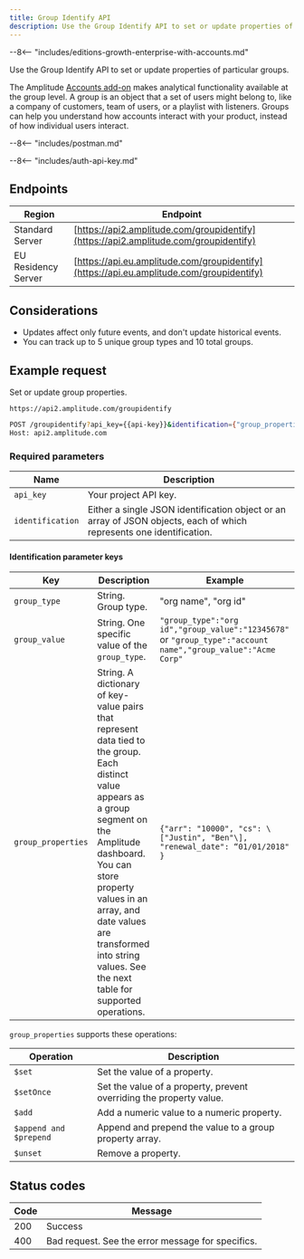 ```yaml
---
title: Group Identify API
description: Use the Group Identify API to set or update properties of particular groups.
---
```


--8<-- "includes/editions-growth-enterprise-with-accounts.md"

Use the Group Identify API to set or update properties of particular groups.

The Amplitude [Accounts add-on](https://help.amplitude.com/hc/en-us/articles/115001765532-Accounts) makes analytical functionality available at the group level. A group is an object that a set of users might belong to, like a company of customers, team of users, or a playlist with listeners. Groups can help you understand how accounts interact with your product, instead of how individual users interact.

--8<-- "includes/postman.md"

--8<-- "includes/auth-api-key.md"

## Endpoints

| Region | Endpoint |
| --- | --- |
| Standard Server | [https://api2.amplitude.com/groupidentify](https://api2.amplitude.com/groupidentify) |
| EU Residency Server | [https://api.eu.amplitude.com/groupidentify](https://api.eu.amplitude.com/groupidentify) |

## Considerations

- Updates affect only future events, and don't update historical events.
- You can track up to 5 unique group types and 10 total groups.

## Example request

Set or update group properties.

`https://api2.amplitude.com/groupidentify`

```bash
POST /groupidentify?api_key={{api-key}}&identification={"group_properties":{"org csm":"Lucas","org plan":"Enterprise","org owner":"Luis"},"group_value":"1234","group_type":"org id"} HTTP/1.1
Host: api2.amplitude.com
```

### Required parameters

|<div class="big-column">Name</div>|Description|
|---|----|
|`api_key`|Your project API key.|
|`identification`|Either a single JSON identification object or an array of JSON objects, each of which represents one identification. |

#### Identification parameter keys

| <div class="big-column">Key</div>  | Description | Example |
| ---  | --- | --- |
| `group_type` | String. Group type. | "org name", "org id" |
| `group_value` |String. One specific value of the `group_type`.  <br> | `"group_type":"org id","group_value":"12345678"` or `"group_type":"account name","group_value":"Acme Corp"` |
| `group_properties` |String. A dictionary of key-value pairs that represent data tied to the group. Each distinct value appears as a group segment on the Amplitude dashboard.  <br> You can store property values in an array, and date values are transformed into string values. See the next table for supported operations. | `{"arr": "10000", "cs": \["Justin", "Ben"\], "renewal_date": “01/01/2018" }` |

`group_properties` supports these operations:

| <div class="big-column">Operation</div> | Description |
| --- | --- |
| `$set` | Set the value of a property. |
| `$setOnce` | Set the value of a property, prevent overriding the property value. |
| `$add` | Add a numeric value to a numeric property. |
| `$append and $prepend` | Append and prepend the value to a group property array. |
| `$unset` | Remove a property. |

## Status codes

|Code|Message|
|----|---------|
|200|Success|
|400|Bad request. See the error message for specifics.|
